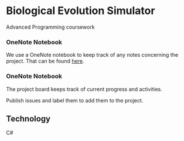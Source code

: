 # Biological Evolution Simulator
Advanced Programming coursework


### OneNote Notebook 
We use a OneNote notebook to keep track of any notes concerning the project. That can be found [here](https://1drv.ms/f/s!AvFOONsV_sCtwxydsecMMiaq0Nvv).

### OneNote Notebook 
The project board keeps track of current progress and activities. 

Publish issues and label them to add them to the project. 

## Technology
C#  
